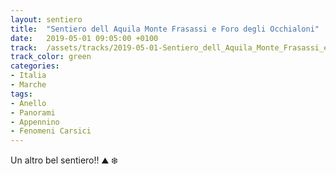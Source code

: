 ```yaml
---
layout: sentiero
title:  "Sentiero dell Aquila Monte Frasassi e Foro degli Occhialoni"
date:   2019-05-01 09:05:00 +0100
track:  /assets/tracks/2019-05-01-Sentiero_dell_Aquila_Monte_Frasassi_e_Foro_degli_Occhialoni.gpx
track_color: green
categories:
- Italia
- Marche
tags:
- Anello
- Panorami
- Appennino
- Fenomeni Carsici
---
```


Un altro bel sentiero!! :mountain: :snowflake: